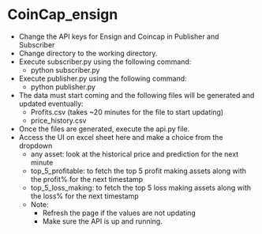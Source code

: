 # CoinCap_ensign

* Change the API keys for Ensign and Coincap in Publisher and Subscriber
* Change directory to the working directory.
* Execute subscriber.py using the following command:
   * python subscriber.py
* Execute publisher.py using the following command:
   * python publisher.py
* The data must start coming and the following files will be generated and updated eventually:
   * Profits.csv (takes ~20 minutes for the file to start updating)
   * price_history.csv
* Once the files are generated, execute the api.py file.
* Access the UI on excel sheet here and make a choice from the dropdown
   * any asset: look at the historical price and prediction for the next minute
   * top_5_profitable: to fetch the top 5 profit making assets along with the profit% for the next timestamp
   * top_5_loss_making: to fetch the top 5 loss making assets along with the loss% for the next timestamp
   * Note: 
      * Refresh the page if the values are not updating
      * Make sure the API is up and running.
